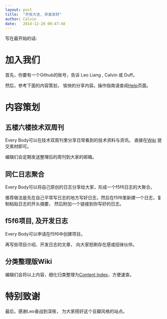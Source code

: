 ```yaml
---
layout: post
title:  "开张大吉, 恭喜发财"
author: Calvin
date:   2014-12-28 00:47:48
---
```


写在最开始的话:

# 加入我们

首先，你要有一个Github的账号，告诉 Leo Liang , Calvin 或 Duff。

然后，参考下面的内容策划， 愉快的分享内容。操作指南请查阅[Help](/help.html)页面。

# 内容策划

## 五楼六楼技术双周刊

Every Body可以在技术双周刊里分享日常看到的技术资料与资讯。 直接在[Wiki](https://github.com/f5f6/f5f6.github.io/wiki/WeeklyDraft) 提交素材即可。

编辑们会定期发送整理后的周刊到大家的邮箱。

## 同仁日志聚合

Every Body可以将自己原创的日志分享给大家，形成一个f5f6日志的大聚合。

推荐做法是先在自己平常写日志的地方写好日志，然后在f5f6里新建一个日志，复制粘贴日志的开头摘要， 然后附加一个链接到你写好的日志。

## f5f6项目, 及开发日志

Every Body可以申请在f5f6中创建项目。

再写些项目介绍、开发日志的文章， 向大家怒刷存在感或招徕伙伴。

## 分类整理版Wiki

编辑们会将以上内容，细化归类整理为[Content Index](/all.html)，方便速查。


# 特别致谢

最后，感谢Leo奋战到深夜， 为大家搭好这个豆瓣风格的站点。



